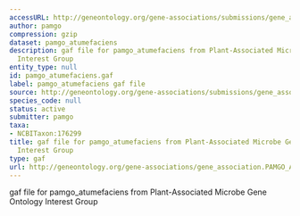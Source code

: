 ```yaml
---
accessURL: http://geneontology.org/gene-associations/submissions/gene_association.PAMGO_Atumefaciens.gz
author: pamgo
compression: gzip
dataset: pamgo_atumefaciens
description: gaf file for pamgo_atumefaciens from Plant-Associated Microbe Gene Ontology
  Interest Group
entity_type: null
id: pamgo_atumefaciens.gaf
label: pamgo_atumefaciens gaf file
source: http://geneontology.org/gene-associations/submissions/gene_association.PAMGO_Atumefaciens.gz
species_code: null
status: active
submitter: pamgo
taxa:
- NCBITaxon:176299
title: gaf file for pamgo_atumefaciens from Plant-Associated Microbe Gene Ontology
  Interest Group
type: gaf
url: http://geneontology.org/gene-associations/gene_association.PAMGO_Atumefaciens.gz
---
```


gaf file for pamgo_atumefaciens from Plant-Associated Microbe Gene Ontology Interest Group